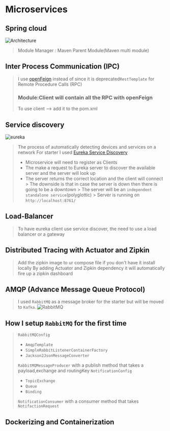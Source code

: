 # Microservices

## Spring cloud

![Architecture](https://user-images.githubusercontent.com/40702606/144061535-7a42e85b-59d6-4f7f-9c35-18a48b49e6de.png)

> Module Manager : Maven Parent Module(Maven multi module)

## Inter Process Communication (IPC)

> I use [openFeign](https://spring.io/projects/spring-cloud-openfeign) instead of since it
> is deprecated`RestTemplate` for Remote Procedure Calls (RPC)
> ### Module:Client will contain all the RPC with openFeign
> To use client --> add it to the pom.xml

## Service discovery

![eureka](https://miro.medium.com/v2/resize:fit:1100/format:webp/1*4F7jh6PNf5CDK6pN4H9UHw.jpeg)

> The process of automatically detecting devices and services on a network
> For starter I used [Eureka Service Discovery](https://spring.io/projects/spring-cloud-netflix)
> * Microservice will need to register as Clients
> * The make a request to Eureka server to discover the available server and the server will look up
> * The server returns the correct location and the client will connect
    > The downside is that in case the server is down then there is going to be a downtown
    > The server will be an `independent standalone service`(polyglottic)
    > Server is running on `http://localhost:8761/`

## Load-Balancer

> To have eureka client use service discover, the need to use a load balancer or a gateway

## Distributed Tracing with Actuator and Zipkin

> Add the zipkin image to ur compose file if you don't have it install locally
> By adding Actuator and Zipkin dependency it will automatically fire up a zipkin dashboard

## AMQP (Advance Message Queue Protocol)
> I used `RabbitMQ` as a message broker for the starter but will be moved to `Kafka`.
> ![RabbitMQ](https://sipodsoftware.com/wp-content/uploads/2023/04/2.jpg)

## How I setup `RabbitMQ` for the first time
> `RabbitMQConfig`
>  - `AmqpTemplate`
>  - `SimpleRabbitListenerContainerFactory`
>  - `Jackson2JsonMessageConverter`
> 
> `RabbitMQMessageProducer` with a publish method that takes a payload,exchange and routingKey
> `NotificationConfig`
> - `TopicExchange`
> - `Queue`
> - `Binding`
> 
> `NotificationConsumer` with a consumer method that takes `NotifactionRequest`

## Dockerizing and Containerization
